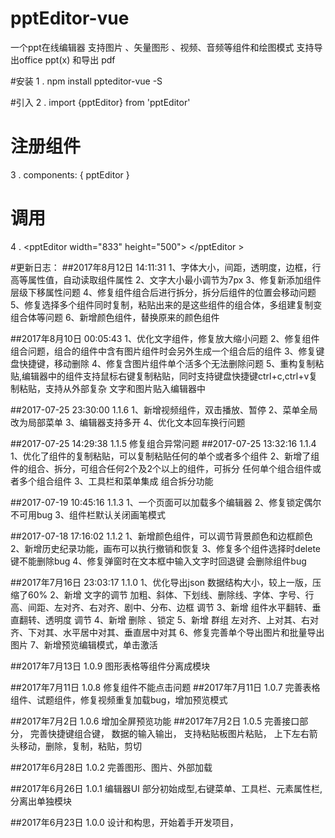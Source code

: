 # pptEditor-vue
  一个ppt在线编辑器
  支持图片 、矢量图形 、视频、音频等组件和绘图模式
  支持导出office ppt(x) 和导出 pdf 

#安装
  1 . npm install ppteditor-vue -S 

#引入
  2 . import {pptEditor} from 'pptEditor'

# 注册组件
  3 . components: { pptEditor }

# 调用
  4 . &lt;pptEditor width="833" height="500"&gt; &lt;/pptEditor &gt;


#更新日志：
##2017年8月12日 14:11:31
  1、字体大小，间距，透明度，边框，行高等属性值，自动读取组件属性
  2、文字大小最小调节为7px
  3、修复新添加组件层级下移属性问题
  4、修复组件组合后进行拆分，拆分后组件的位置会移动问题
  5、修复选择多个组件同时复制，粘贴出来的是这些组件的组合体，多组建复制变组合体等问题
  6、新增颜色组件，替换原来的颜色组件


##2017年8月10日 00:05:43
  1、优化文字组件，修复放大缩小问题
  2、修复组件组合问题，组合的组件中含有图片组件时会另外生成一个组合后的组件
  3、修复键盘快捷键，移动删除
  4、修复含图片组件单个活多个无法删除问题
  5、重构复制粘贴,编辑器中的组件支持鼠标右键复制粘贴，同时支持键盘快捷键ctrl+c,ctrl+v复制粘贴，支持从外部复杂  文字和图片贴入编辑器中

##2017-07-25 23:30:00 1.1.6
  1、新增视频组件，双击播放、暂停
  2、菜单全局改为局部菜单
  3、编辑器支持多开
  4、优化文本回车换行问题

##2017-07-25 14:29:38 1.1.5
  修复组合异常问题
##2017-07-25 13:32:16 1.1.4
  1、优化了组件的复制粘贴，可以复制粘贴任何的单个或者多个组件
  2、新增了组件的组合、拆分，可组合任何2个及2个以上的组件，可拆分  任何单个组合组件或者多个组合组件
  3、工具栏和菜单集成 组合拆分功能

##2017-07-19 10:45:16 1.1.3
  1、一个页面可以加载多个编辑器
  2、修复锁定偶尔不可用bug
  3、组件栏默认关闭画笔模式

##2017-07-18 17:16:02 1.1.2
  1、新增颜色组件，可以调节背景颜色和边框颜色
  2、新增历史纪录功能，画布可以执行撤销和恢复
  3、修复多个组件选择时delete键不能删除bug
  4、修复弹窗时在文本框中输入文字时回退键 会删除组件bug

##2017年7月16日 23:03:17 1.1.0
  1、优化导出json 数据结构大小，较上一版，压缩了60%
  2、新增 文字的调节 加粗、斜体、下划线、删除线、字体、字号、行高、间距、左对齐、右对齐、剧中、分布、边框 调节
  3、新增 组件水平翻转、垂直翻转、透明度 调节
  4、新增 删除 、锁定
  5、新增 群组 左对齐、上对其、右对齐、下对其、水平居中对其、垂直居中对其
  6、修复完善单个导出图片和批量导出图片
  7、新增预览编辑模式，单击激活

##2017年7月13日 1.0.9
  图形表格等组件分离成模块

##2017年7月11日 1.0.8
  修复组件不能点击问题
##2017年7月11日 1.0.7
  完善表格组件、试题组件，修复视频重复加载bug，增加预览模式

##2017年7月2日 1.0.6
  增加全屏预览功能
##2017年7月2日 1.0.5
  完善接口部分，
  完善快捷键组合键，
  数据的输入输出，
  支持粘贴板图片粘贴，
  上下左右箭头移动，删除，复制，粘贴，剪切

##2017年6月28日 1.0.2
  完善图形、图片、外部加载

##2017年6月26日 1.0.1
  编辑器UI 部分初始成型,右键菜单、工具栏、元素属性栏, 分离出单独模块

##2017年6月23日  1.0.0
  设计和构思，开始着手开发项目，